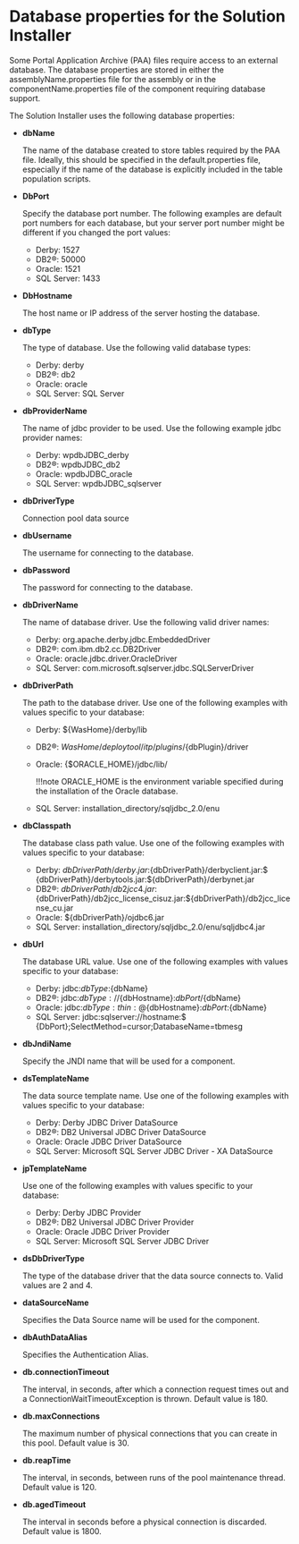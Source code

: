# Database properties for the Solution Installer

Some Portal Application Archive (PAA) files require access to an external database. The database properties are stored in either the assemblyName.properties file for the assembly or in the componentName.properties file of the component requiring database support.

The Solution Installer uses the following database properties:

-   **dbName**

    The name of the database created to store tables required by the PAA file. Ideally, this should be specified in the default.properties file, especially if the name of the database is explicitly included in the table population scripts.

-   **DbPort**

    Specify the database port number. The following examples are default port numbers for each database, but your server port number might be different if you changed the port values:

    -   Derby: 1527
    -   DB2®: 50000
    -   Oracle: 1521
    -   SQL Server: 1433

-   **DbHostname**

    The host name or IP address of the server hosting the database.

-   **dbType**

    The type of database. Use the following valid database types:

    -   Derby: derby
    -   DB2®: db2
    -   Oracle: oracle
    -   SQL Server: SQL Server

-   **dbProviderName**

    The name of jdbc provider to be used. Use the following example jdbc provider names:

    -   Derby: wpdbJDBC_derby
    -   DB2®: wpdbJDBC_db2
    -   Oracle: wpdbJDBC_oracle
    -   SQL Server: wpdbJDBC_sqlserver

-   **dbDriverType**

    Connection pool data source

-   **dbUsername**

    The username for connecting to the database.

-   **dbPassword**

    The password for connecting to the database.

-   **dbDriverName**

    The name of database driver. Use the following valid driver names:

    -   Derby: org.apache.derby.jdbc.EmbeddedDriver
    -   DB2®: com.ibm.db2.cc.DB2Driver
    -   Oracle: oracle.jdbc.driver.OracleDriver
    -   SQL Server: com.microsoft.sqlserver.jdbc.SQLServerDriver
-   **dbDriverPath**

    The path to the database driver. Use one of the following examples with values specific to your database:

    -   Derby: ${WasHome}/derby/lib
    -   DB2®: ${WasHome}/deploytool/itp/plugins/${dbPlugin}/driver
    -   Oracle: {$ORACLE_HOME}/jdbc/lib/

        !!!note
            ORACLE_HOME is the environment variable specified during the installation of the Oracle database.

    -   SQL Server: installation_directory/sqljdbc_2.0/enu

-   **dbClasspath**

    The database class path value. Use one of the following examples with values specific to your database:

    -   Derby: ${dbDriverPath}/derby.jar:${dbDriverPath}/derbyclient.jar:$ {dbDriverPath}/derbytools.jar:${dbDriverPath}/derbynet.jar
    -   DB2®: ${dbDriverPath}/db2jcc4.jar:$ {dbDriverPath}/db2jcc_license_cisuz.jar:${dbDriverPath}/db2jcc_license_cu.jar
    -   Oracle: ${dbDriverPath}/ojdbc6.jar
    -   SQL Server: installation_directory/sqljdbc_2.0/enu/sqljdbc4.jar

-   **dbUrl**

    The database URL value. Use one of the following examples with values specific to your database:

    -   Derby: jdbc:${dbType}:${dbName}
    -   DB2®: jdbc:${dbType}://${dbHostname}:${dbPort}/${dbName}
    -   Oracle: jdbc:${dbType}:thin:@${dbHostname}:${dbPort}:$\{dbName}
    -   SQL Server: jdbc:sqlserver://hostname:$ {DbPort};SelectMethod=cursor;DatabaseName=tbmesg

-   **dbJndiName**

    Specify the JNDI name that will be used for a component.

-   **dsTemplateName**

    The data source template name. Use one of the following examples with values specific to your database:

    -   Derby: Derby JDBC Driver DataSource
    -   DB2®: DB2 Universal JDBC Driver DataSource
    -   Oracle: Oracle JDBC Driver DataSource
    -   SQL Server: Microsoft SQL Server JDBC Driver - XA DataSource

-   **jpTemplateName**

    Use one of the following examples with values specific to your database:

    -   Derby: Derby JDBC Provider
    -   DB2®: DB2 Universal JDBC Driver Provider
    -   Oracle: Oracle JDBC Driver Provider
    -   SQL Server: Microsoft SQL Server JDBC Driver
    
-   **dsDbDriverType**

    The type of the database driver that the data source connects to. Valid values are 2 and 4. 

-   **dataSourceName**

    Specifies the Data Source name will be used for the component.

-   **dbAuthDataAlias**

    Specifies the Authentication Alias.

-   **db.connectionTimeout**

    The interval, in seconds, after which a connection request times out and a ConnectionWaitTimeoutException is thrown. Default value is 180.

-   **db.maxConnections**

    The maximum number of physical connections that you can create in this pool. Default value is 30.

-   **db.reapTime**

    The interval, in seconds, between runs of the pool maintenance thread. Default value is 120.

-   **db.agedTimeout**

    The interval in seconds before a physical connection is discarded. Default value is 1800.



